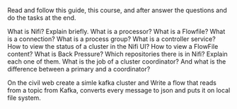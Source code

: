 Read and follow this guide, this course, and after answer the questions and do the tasks at the end.

What is Nifi? Explain briefly.
What is a processor?
What is a Flowfile?
What is a connection?
What is a process group?
What is a controller service?
How to view the status of a cluster in the Nifi UI?
How to view a FlowFile content?
What is Back Pressure?
Which repositories there is in Nifi? Explain each one of them. 
What is the job of a cluster coordinator? And what is the difference between a primary and a coordinator?

On the civil web create a simle kafka cluster and Write a flow that reads from a topic from Kafka, converts every message to json and puts it on local file system.
